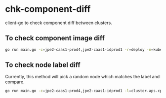 # chk-component-diff

client-go to check component diff between clusters.

## To check component image diff

```bash
go run main.go -c=jpe2-caas1-prod4,jpe2-caas1-idprod1 -r=deploy -n=kube-system
```

## To check node label diff

Currently, this method will pick a random node which matches the label and compare.

```bash
go run main.go -c=jpe2-caas1-prod4,jpe2-caas1-idprod1 -l=cluster.aps.cpd.rakuten.com/noderole=master
```
